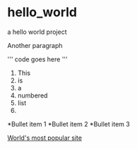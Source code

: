# hello_world
a hello world project

Another paragraph

'''
code goes here
'''
1. This
2. is 
3. a 
4. numbered 
5. list
6. 

*Bullet item 1
*Bullet item 2
*Bullet item 3

[World's most popular site](www.google.com)

